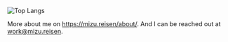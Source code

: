 ![Top Langs](https://github-readme-stats.vercel.app/api/top-langs/?username=sakkarose&layout=compact)

More about me on https://mizu.reisen/about/. And I can be reached out at work@mizu.reisen.
